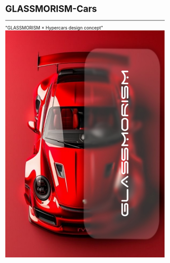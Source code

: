 # GLASSMORISM-Cars
-------

"GLASSMORISM × Hypercars design concept"
!["GLASSMORISM × Hypercars design concept"](https://github.com/Yuto-designer/GLASSMORISM-Cars/blob/main/20250725_080748.png)
